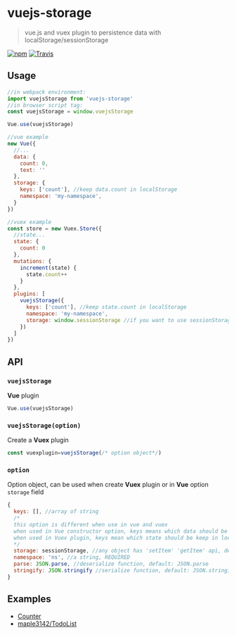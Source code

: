 # vuejs-storage

> vue.js and vuex plugin to persistence data with localStorage/sessionStorage


[![npm](https://img.shields.io/npm/v/vuejs-storage.svg?style=flat-square)](https://www.npmjs.com/package/vuejs-storage)
[![Travis](https://img.shields.io/travis/maple3142/vuejs-storage.svg?style=flat-square)](https://travis-ci.org/maple3142/vuejs-storage)

## Usage

```js
//in webpack environment:
import vuejsStorage from 'vuejs-storage'
//in browser script tag:
const vuejsStorage = window.vuejsStorage

Vue.use(vuejsStorage)

//vue example
new Vue({
  //...
  data: {
    count: 0,
    text: ''
  },
  storage: {
    keys: ['count'], //keep data.count in localStorage
    namespace: 'my-namespace',
  }
})

//vuex example
const store = new Vuex.Store({
  //state...
  state: {
    count: 0
  },
  mutations: {
    increment(state) {
      state.count++
    }
  },
  plugins: [
    vuejsStorage({
      keys: ['count'], //keep state.count in localStorage
      namespace: 'my-namespace',
      storage: window.sessionStorage //if you want to use sessionStorage instead of localStorage
    })
  ]
})
```

## API

### `vuejsStorage`

**Vue** plugin

```javascript
Vue.use(vuejsStorage)
```

### `vuejsStorage(option)`

Create a **Vuex** plugin

```javascript
const vuexplugin=vuejsStorage(/* option object*/)
```

### `option`

Option object, can be used when create **Vuex** plugin or in **Vue** option `storage` field

```javascript
{
  keys: [], //array of string
  /*
  this option is different when use in vue and vuex
  when used in Vue constructor option, keys means which data should be keep in localStorage
  when used in Vuex plugin, keys mean which state should be keep in localStorage
  */
  storage: sessionStorage, //any object has 'setItem' 'getItem' api, default: localStorage
  namespace: 'ns', //a string, REQUIRED
  parse: JSON.parse, //deserialize function, default: JSON.parse
  stringify: JSON.stringify //serialize function, default: JSON.stringify
}
```

## Examples

* [Counter](https://rawgit.com/maple3142/vuejs-storage/master/example.html)
* [maple3142/TodoList](https://github.com/maple3142/TodoList)

